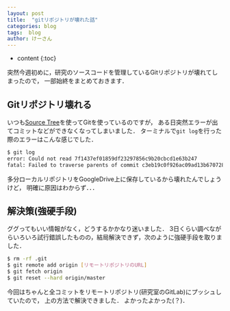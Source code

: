 ```yaml
---
layout: post
title:  "gitリポジトリが壊れた話"
categories: blog
tags:  blog
author: けーさん
---
```


* content
{:toc}

突然今週初めに，研究のソースコードを管理しているGitリポジトリが壊れてしまったので，
一部始終をまとめておきます．

<!--more-->

## Gitリポジトリ壊れる

いつも[Source Tree](https://ja.atlassian.com/software/sourcetree)を使ってGitを使っているのですが，
ある日突然エラーが出てコミットなどができなくなってしまいました．
ターミナルで`git log`を行った際のエラーはこんな感じでした．

~~~~sh
$ git log
error: Could not read 7f1437ef01859df23297856c9b20cbcd1e63b247
fatal: Failed to traverse parents of commit c3eb19c0f926ac09ad13b67072886e6662d39661
~~~~

多分ローカルリポジトリをGoogleDrive上に保存しているから壊れたんでしょうけど，
明確に原因はわからず．．．


## 解決策(強硬手段)

ググってもいい情報がなく，どうするかかなり迷いました．
3日くらい調べながらいろいろ試行錯誤したものの，結局解決できず，次のように強硬手段を取りました．

~~~~sh
$ rm -rf .git
$ git remote add origin [リモートリポジトリのURL]
$ git fetch origin
$ git reset --hard origin/master
~~~~

今回はちゃんと全コミットをリモートリポジトリ(研究室のGitLab)にプッシュしていたので，
上の方法で解決できました．
よかったよかった(？)．
